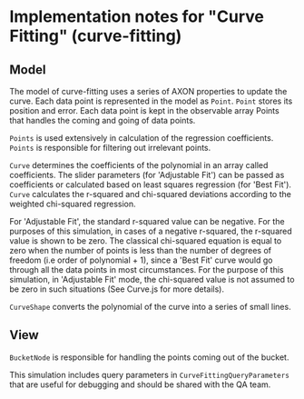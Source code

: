# Implementation notes for "Curve Fitting" (curve-fitting)

## Model

The model of curve-fitting uses a series of AXON properties to update the curve. Each data point is represented in the model as `Point`. `Point` stores its position and error. Each data point is kept in the observable array Points that handles the coming and going of data points.
 
`Points` is used extensively in calculation of the regression coefficients. `Points` is responsible for filtering out irrelevant points.

`Curve` determines the coefficients of the polynomial in an array called coefficients. The slider parameters (for 'Adjustable Fit') can be passed as coefficients or calculated based on least squares regression (for 'Best Fit'). `Curve` calculates the r-squared and chi-squared deviations according to the weighted chi-squared regression. 

For 'Adjustable Fit', the standard r-squared value can be negative. For the purposes of this simulation, in cases of a negative r-squared, the r-squared value is shown to be zero. The classical chi-squared equation is equal to zero when the number of points is less than the number of degrees of freedom (i.e order of polynomial + 1), since a 'Best Fit' curve would go through all the data points in most circumstances. For the purpose of this simulation, in 'Adjustable Fit' mode, the chi-squared value is not assumed to be zero in such situations (See Curve.js for more details). 

`CurveShape` converts the polynomial of the curve into a series of small lines.

## View

`BucketNode` is responsible for handling the points coming out of the bucket.
 
 This simulation includes query parameters in `CurveFittingQueryParameters` that are useful for debugging
 and should be shared with the QA team.
